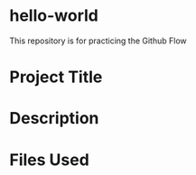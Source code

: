 # hello-world
This repository is for practicing the Github Flow 
# Project Title
# Description
# Files Used
